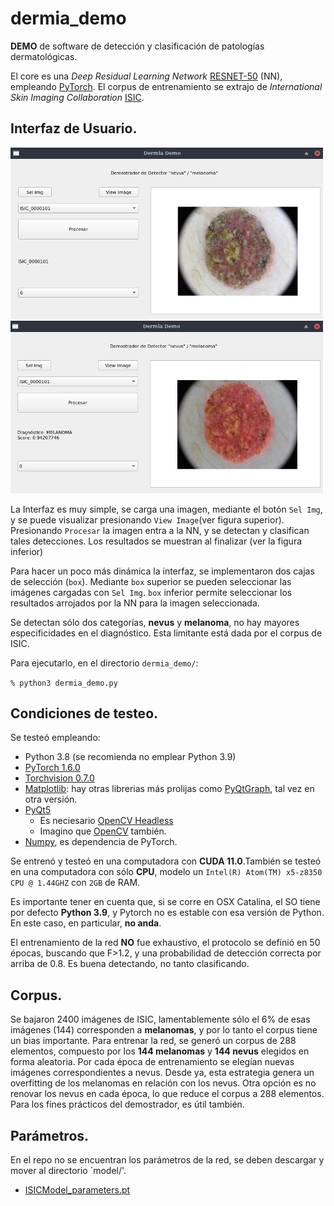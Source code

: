 # dermia_demo

**DEMO** de software de detección y clasificación de patologías dermatológicas. 

El core es una *Deep Residual Learning Network* [RESNET-50](https://arxiv.org/abs/1512.03385) (NN), empleando [PyTorch](https://pytorch.org).
El corpus de entrenamiento se extrajo de *International Skin Imaging Collaboration* [ISIC](https://www.isic-archive.com).

## Interfaz de Usuario.

<img src="samples/img01.png" alt="drawing" width="500"/> 
<img src="samples/img02.png" alt="drawing" width="500"/>

La Interfaz es muy simple, se carga una imagen, mediante el botón `Sel Img`, y se puede visualizar presionando `View Image`(ver figura superior).
Presionando `Procesar` la imagen entra a la NN, y se detectan y clasifican tales detecciones. Los resultados se muestran al finalizar (ver la figura inferior)

Para hacer un poco más dinámica la interfaz, se implementaron dos cajas de selección (`box`). Mediante `box` superior se pueden seleccionar las imágenes cargadas con `Sel Img`. `box` inferior permite seleccionar los resultados arrojados por la NN para la imagen seleccionada.

Se detectan sólo dos categorías, **nevus** y **melanoma**, no hay mayores especificidades en el diagnóstico. Esta limitante está dada por el corpus de ISIC. 

Para ejecutarlo, en el directorio `dermia_demo/`:

`% python3 dermia_demo.py`


## Condiciones de testeo.
Se testeó empleando:

- Python 3.8 (se recomienda no emplear Python 3.9)
- [PyTorch 1.6.0](https://pypi.org/project/torch/1.6.0/)
- [Torchvision 0.7.0](https://pypi.org/project/torchvision/0.7.0/)
- [Matplotlib](https://pypi.org/project/matplotlib/): hay otras librerias más prolijas como [PyQtGraph](https://http://www.pyqtgraph.org/), tal vez en otra versión.
- [PyQt5](https://pypi.org/project/PyQt5/) 
  - Es neciesario [OpenCV Headless](https://pypi.org/project/opencv-python-headless/)
  - Imagino que [OpenCV](https://pypi.org/project/opencv-python/) también.
- [Numpy](https://pypi.org/project/numpy/), es dependencia de PyTorch.

Se entrenó y testeó en una computadora con **CUDA 11.0**.También se testeó en una computadora con sólo **CPU**, modelo un `Intel(R) Atom(TM) x5-z8350 CPU @ 1.44GHZ` con `2GB` de RAM. 

Es importante tener en cuenta que, si se corre en OSX Catalina, el SO tiene por defecto **Python 3.9**, y Pytorch no es estable con esa versión de Python. En este caso, en particular, **no anda**.

El entrenamiento de la red **NO** fue exhaustivo, el protocolo se definió en 50 épocas, buscando que F>1.2, y una probabilidad de detección correcta por arriba de 0.8. Es buena detectando, no tanto clasificando.

## Corpus.
Se bajaron 2400 imágenes de ISIC, lamentablemente sólo el 6% de esas imágenes (144) corresponden a **melanomas**, y por lo tanto el corpus tiene un bias importante. Para entrenar la red, se generó un corpus de 288 elementos, compuesto por los **144 melanomas** y **144 nevus** elegidos en forma aleatoria. Por cada época de entrenamiento se elegían nuevas imágenes correspondientes a nevus. Desde ya, esta estrategia genera un overfitting de los melanomas en relación con los nevus.
Otra opción es no renovar los nevus en cada época, lo que reduce el corpus a 288 elementos. Para los fines prácticos del demostrador, es útil también.

## Parámetros.
En el repo no se encuentran los parámetros de la red, se deben descargar y mover al directorio `model/'.  
- [ISICModel_parameters.pt](https://drive.google.com/file/d/1tMS0KXOhvCH4UiPTf-nt093U0OG3gmf9/view?usp=sharing)





